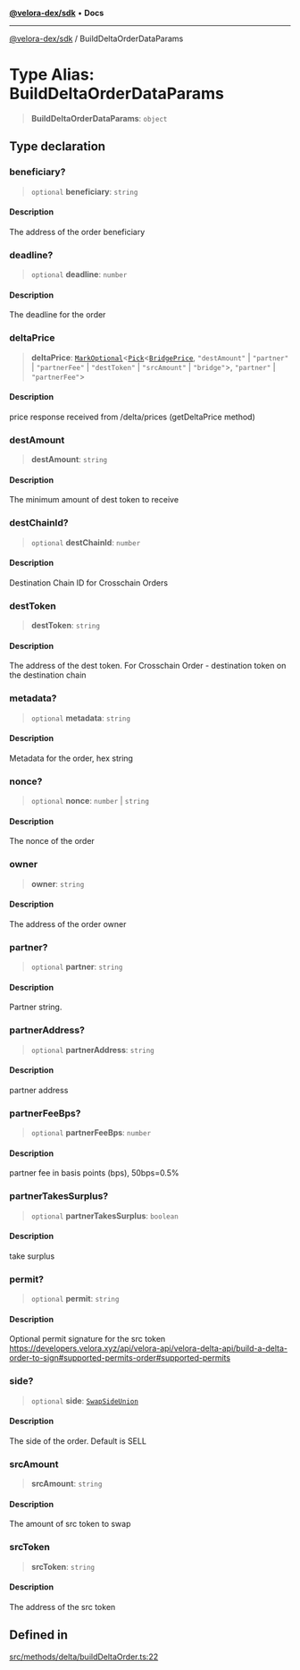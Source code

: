 [**@velora-dex/sdk**](../README.md) • **Docs**

***

[@velora-dex/sdk](../globals.md) / BuildDeltaOrderDataParams

# Type Alias: BuildDeltaOrderDataParams

> **BuildDeltaOrderDataParams**: `object`

## Type declaration

### beneficiary?

> `optional` **beneficiary**: `string`

#### Description

The address of the order beneficiary

### deadline?

> `optional` **deadline**: `number`

#### Description

The deadline for the order

### deltaPrice

> **deltaPrice**: [`MarkOptional`](../-internal-/type-aliases/MarkOptional.md)\<[`Pick`](../-internal-/type-aliases/Pick.md)\<[`BridgePrice`](BridgePrice.md), `"destAmount"` \| `"partner"` \| `"partnerFee"` \| `"destToken"` \| `"srcAmount"` \| `"bridge"`\>, `"partner"` \| `"partnerFee"`\>

#### Description

price response received from /delta/prices (getDeltaPrice method)

### destAmount

> **destAmount**: `string`

#### Description

The minimum amount of dest token to receive

### destChainId?

> `optional` **destChainId**: `number`

#### Description

Destination Chain ID for Crosschain Orders

### destToken

> **destToken**: `string`

#### Description

The address of the dest token. For Crosschain Order - destination token on the destination chain

### metadata?

> `optional` **metadata**: `string`

#### Description

Metadata for the order, hex string

### nonce?

> `optional` **nonce**: `number` \| `string`

#### Description

The nonce of the order

### owner

> **owner**: `string`

#### Description

The address of the order owner

### partner?

> `optional` **partner**: `string`

#### Description

Partner string.

### partnerAddress?

> `optional` **partnerAddress**: `string`

#### Description

partner address

### partnerFeeBps?

> `optional` **partnerFeeBps**: `number`

#### Description

partner fee in basis points (bps), 50bps=0.5%

### partnerTakesSurplus?

> `optional` **partnerTakesSurplus**: `boolean`

#### Description

take surplus

### permit?

> `optional` **permit**: `string`

#### Description

Optional permit signature for the src token https://developers.velora.xyz/api/velora-api/velora-delta-api/build-a-delta-order-to-sign#supported-permits-order#supported-permits

### side?

> `optional` **side**: [`SwapSideUnion`](SwapSideUnion.md)

#### Description

The side of the order. Default is SELL

### srcAmount

> **srcAmount**: `string`

#### Description

The amount of src token to swap

### srcToken

> **srcToken**: `string`

#### Description

The address of the src token

## Defined in

[src/methods/delta/buildDeltaOrder.ts:22](https://github.com/VeloraDEX/sdk/blob/feat/extend_delta_orders_filtering/src/methods/delta/buildDeltaOrder.ts#L22)
